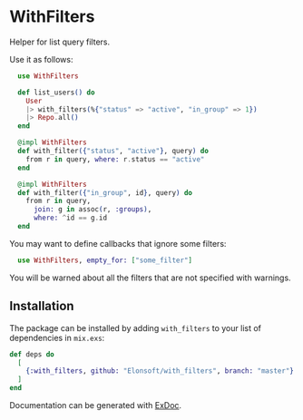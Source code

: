 # WithFilters

Helper for list query filters.

Use it as follows:

```elixir
  use WithFilters

  def list_users() do
    User
    |> with_filters(%{"status" => "active", "in_group" => 1})
    |> Repo.all()
  end

  @impl WithFilters
  def with_filter({"status", "active"}, query) do
    from r in query, where: r.status == "active"
  end

  @impl WithFilters
  def with_filter({"in_group", id}, query) do
    from r in query,
      join: g in assoc(r, :groups),
      where: ^id == g.id
  end
```

You may want to define callbacks that ignore some filters:

```elixir
  use WithFilters, empty_for: ["some_filter"]
```

You will be warned about all the filters that are not specified with
warnings.

## Installation

The package can be installed by adding `with_filters` to your list of
dependencies in `mix.exs`:

```elixir
def deps do
  [
    {:with_filters, github: "Elonsoft/with_filters", branch: "master"}
  ]
end
```

Documentation can be generated with [ExDoc](https://github.com/elixir-lang/ex_doc).
